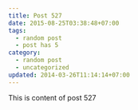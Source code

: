 ```yaml
---
title: Post 527
date: 2015-08-25T03:38:48+07:00
tags:
  - random post
  - post has 5
category:
  - random post
  - uncategorized
updated: 2014-03-26T11:14:14+07:00
---
```

This is content of post 527